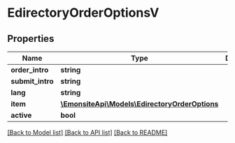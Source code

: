 # EdirectoryOrderOptionsV

## Properties
Name | Type | Description | Notes
------------ | ------------- | ------------- | -------------
**order_intro** | **string** |  | [optional] 
**submit_intro** | **string** |  | [optional] 
**lang** | **string** |  | [optional] 
**item** | [**\EmonsiteApi\Models\EdirectoryOrderOptions**](EdirectoryOrderOptions.md) |  | [optional] 
**active** | **bool** |  | [optional] 

[[Back to Model list]](../../README.md#documentation-for-models) [[Back to API list]](../../README.md#documentation-for-api-endpoints) [[Back to README]](../../README.md)

